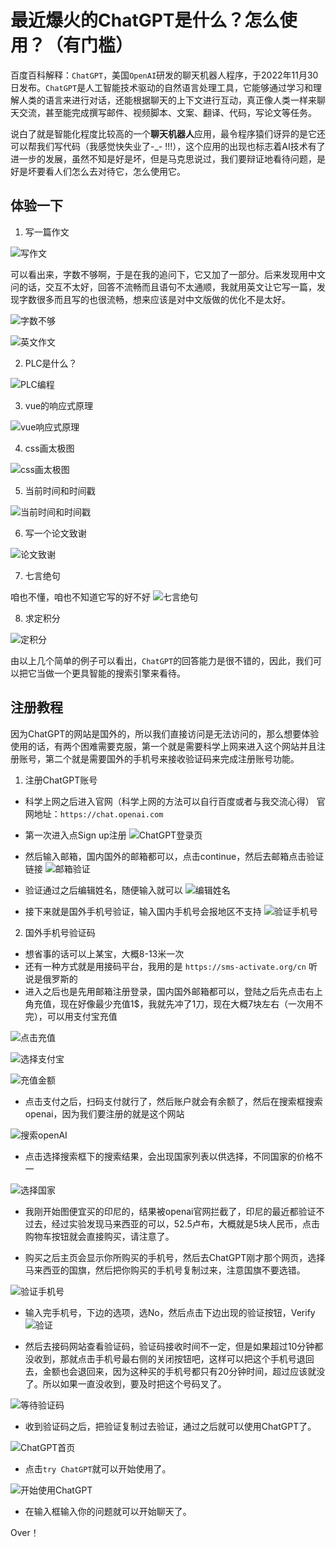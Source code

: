 # 最近爆火的ChatGPT是什么？怎么使用？（有门槛）

百度百科解释：`ChatGPT`，美国`OpenAI`研发的聊天机器人程序，于2022年11月30日发布。`ChatGPT`是人工智能技术驱动的自然语言处理工具，它能够通过学习和理解人类的语言来进行对话，还能根据聊天的上下文进行互动，真正像人类一样来聊天交流，甚至能完成撰写邮件、视频脚本、文案、翻译、代码，写论文等任务。

说白了就是智能化程度比较高的一个**聊天机器人**应用，最令程序猿们讶异的是它还可以帮我们写代码（我感觉快失业了-_- !!!），这个应用的出现也标志着AI技术有了进一步的发展，虽然不知是好是坏，但是马克思说过，我们要辩证地看待问题，是好是坏要看人们怎么去对待它，怎么使用它。


## __体验一下__
1. 写一篇作文

![写作文](https://camo.githubusercontent.com/cad40c221c42af4d3024b5dc294bef6b7d85a5e556b03cf9444c0e9ae422d1e4/68747470733a2f2f66696c65732e6d646e6963652e636f6d2f757365722f32343838332f63636232323933652d656631302d346431622d613364302d6566373137336334656362302e706e67)

可以看出来，字数不够啊，于是在我的追问下，它又加了一部分。后来发现用中文问的话，交互不太好，回答不流畅而且语句不太通顺，我就用英文让它写一篇，发现字数很多而且写的也很流畅，想来应该是对中文版做的优化不是太好。

![字数不够](https://camo.githubusercontent.com/ba27214c03a5379405f61033175596def492d40962e51c5cb5d9da2ccf40ec18/68747470733a2f2f66696c65732e6d646e6963652e636f6d2f757365722f32343838332f39303134393062332d666461362d346533642d626434322d3736303164313161383032652e706e67)

![英文作文](https://camo.githubusercontent.com/40525bc7e94971dc57def3f0f0a3086a153d2fd90ab5c6119e22975a92d89b0b/68747470733a2f2f66696c65732e6d646e6963652e636f6d2f757365722f32343838332f38353133333637382d373538302d346534302d386433642d6463626638383362363838342e706e67)

2. PLC是什么？

![PLC编程](https://camo.githubusercontent.com/2b8503ca42cdf128ae3b948aa42808cc4c32c891459bc9a310a6d68e88a6f590/68747470733a2f2f66696c65732e6d646e6963652e636f6d2f757365722f32343838332f61366463373034642d616639642d343163302d616439302d3437363134393838343031342e706e67)

3. vue的响应式原理

![vue响应式原理](https://camo.githubusercontent.com/174d8fe647f7556af4aa372e99125dba9624d319a7eb2cc3ad45874304ed8ed3/68747470733a2f2f66696c65732e6d646e6963652e636f6d2f757365722f32343838332f30383064643732642d396635312d343965352d616537632d3463323363643162666137302e706e67)

4. css画太极图

![css画太极图](https://camo.githubusercontent.com/0c8747c70b74accb955ec2a8b38acd0f21b298cb5ce1b126332635f864c30a34/68747470733a2f2f66696c65732e6d646e6963652e636f6d2f757365722f32343838332f38636635363237662d303435392d346335622d613564362d3764653634376363643133352e706e67)

5. 当前时间和时间戳

![当前时间和时间戳](https://camo.githubusercontent.com/1618ab0626dd93f958ba5ac76ff4b9738da6917e61241ad148f0b9c141c3cd36/68747470733a2f2f66696c65732e6d646e6963652e636f6d2f757365722f32343838332f33383566336564302d343330632d343637352d383664642d6636666533663965343537632e706e67)

6. 写一个论文致谢

![论文致谢](https://camo.githubusercontent.com/dff73cfbabfdadb512936715ffa1ca1e87c2d2466c6c8ef46432e0dee7e312d0/68747470733a2f2f66696c65732e6d646e6963652e636f6d2f757365722f32343838332f64306534636266352d303762342d343830612d616363642d6334303962656339383764332e706e67)

7. 七言绝句

咱也不懂，咱也不知道它写的好不好
![七言绝句](https://camo.githubusercontent.com/4fd4203fb570a2bfff7d42a2099b7f36264a1ec4e6a1ec5a85f157ac7bb186da/68747470733a2f2f66696c65732e6d646e6963652e636f6d2f757365722f32343838332f30383764616339372d346362362d343463652d396339312d6436633235313538663465312e706e67)

8. 求定积分

![定积分](https://camo.githubusercontent.com/0c3819ea27124529506b8246e7f8f4b894f19c7708b5a9e98bb2ff02dcec38aa/68747470733a2f2f66696c65732e6d646e6963652e636f6d2f757365722f32343838332f35386435343564322d383230352d346334362d623235392d6266383938336438336264352e706e67)

由以上几个简单的例子可以看出，`ChatGPT`的回答能力是很不错的，因此，我们可以把它当做一个更具智能的搜索引擎来看待。

## **注册教程**

因为ChatGPT的网站是国外的，所以我们直接访问是无法访问的，那么想要体验使用的话，有两个困难需要克服，第一个就是需要科学上网来进入这个网站并且注册账号，第二个就是需要国外的手机号来接收验证码来完成注册账号功能。

1. 注册ChatGPT账号
- 科学上网之后进入官网（科学上网的方法可以自行百度或者与我交流心得）
官网地址：`https://chat.openai.com`

- 第一次进入点Sign up注册
![ChatGPT登录页](https://camo.githubusercontent.com/c65620f7afbdef1809a56b51ee5a91b2bb6ecdfe044560d673c582048d4fa00b/68747470733a2f2f66696c65732e6d646e6963652e636f6d2f757365722f32343838332f63383832313065392d616365632d343838332d393737622d3436633232616136316630342e706e67)

- 然后输入邮箱，国内国外的邮箱都可以，点击continue，然后去邮箱点击验证链接
![邮箱验证](https://camo.githubusercontent.com/d394bf47f346c9aad776e48ce0aed51df589b50668d3dae639c134e65447c49d/68747470733a2f2f66696c65732e6d646e6963652e636f6d2f757365722f32343838332f37303435623934652d303666332d346631362d613563352d3966656464353231313463662e706e67)

- 验证通过之后编辑姓名，随便输入就可以
![编辑姓名](https://camo.githubusercontent.com/666e044210727b7ac4dbe5ebdb799757ae0b53c3fe82bcaaa798a856445ad86d/68747470733a2f2f66696c65732e6d646e6963652e636f6d2f757365722f32343838332f62353635363865342d386333642d343264312d396133342d6462626533353736346537352e706e67)

- 接下来就是国外手机号验证，输入国内手机号会报地区不支持
![验证手机号](https://camo.githubusercontent.com/f238369013d21e959d2c6b712a731cec35013d54253acc8ee8709ffe53801201/68747470733a2f2f66696c65732e6d646e6963652e636f6d2f757365722f32343838332f30303166376331392d393534622d343034662d623630332d6531353631316137373133662e706e67)

2. 国外手机号验证码

- 想省事的话可以上某宝，大概8-13米一次
- 还有一种方式就是用接码平台，我用的是 `https://sms-activate.org/cn` 听说是俄罗斯的
- 进入之后也是先用邮箱注册登录，国内国外邮箱都可以，登陆之后先点击右上角充值，现在好像最少充值1$，我就先冲了1刀，现在大概7块左右（一次用不完），可以用支付宝充值

![点击充值](https://camo.githubusercontent.com/384aab16164ffc89eb8e71401e2c08a66f79efdd1742648603682ff55630685a/68747470733a2f2f66696c65732e6d646e6963652e636f6d2f757365722f32343838332f31396637623035632d356137352d346131612d623137622d3637303633653735613761332e706e67)

![选择支付宝](https://camo.githubusercontent.com/db985b12707ecabe131f016560ee04b9e2ad6718db9635fdaa06680e37b1dd9d/68747470733a2f2f66696c65732e6d646e6963652e636f6d2f757365722f32343838332f34356563613332642d646330642d346230622d613936362d3438346535663138303062632e706e67)


![充值金额](https://camo.githubusercontent.com/d92a6c063404fc3a816b03e40b8eeac5bfd78c2d66d8e8e6b89df812f0cb544e/68747470733a2f2f66696c65732e6d646e6963652e636f6d2f757365722f32343838332f30613933626531642d306434632d343637362d613036342d6138646265353366656466372e706e67)

- 点击支付之后，扫码支付就行了，然后账户就会有余额了，然后在搜索框搜索openai，因为我们要注册的就是这个网站

![搜索openAI](https://camo.githubusercontent.com/74800c2cc1d821f4614d5c56ecedcd56f00802d431437a41919837d6b81e08ba/68747470733a2f2f66696c65732e6d646e6963652e636f6d2f757365722f32343838332f65643834616630382d646561352d346531662d616239392d3265306137366639326532362e706e67)

- 点击选择搜索框下的搜索结果，会出现国家列表以供选择，不同国家的价格不一

![选择国家](https://camo.githubusercontent.com/1353103f1725e8483e09005f18221dd9c8646b10c31cad4cb021e37f512f3a96/68747470733a2f2f66696c65732e6d646e6963652e636f6d2f757365722f32343838332f66616236356264632d333330662d346132622d386537352d3363353065366439623834362e706e67)

- 我刚开始图便宜买的印尼的，结果被openai官网拦截了，印尼的最近都验证不过去，经过实验发现马来西亚的可以，52.5卢布，大概就是5块人民币，点击购物车按钮就会直接购买，请注意了。

- 购买之后主页会显示你所购买的手机号，然后去ChatGPT刚才那个网页，选择马来西亚的国旗，然后把你购买的手机号复制过来，注意国旗不要选错。

![验证手机号](https://camo.githubusercontent.com/f238369013d21e959d2c6b712a731cec35013d54253acc8ee8709ffe53801201/68747470733a2f2f66696c65732e6d646e6963652e636f6d2f757365722f32343838332f30303166376331392d393534622d343034662d623630332d6531353631316137373133662e706e67)

- 输入完手机号，下边的选项，选No，然后点击下边出现的验证按钮，Verify
![验证](https://camo.githubusercontent.com/bbf67a84bcb781cac1dc0bdf9128cb78572e54354b134a25bb863814db38c050/68747470733a2f2f66696c65732e6d646e6963652e636f6d2f757365722f32343838332f35356139363233392d643664322d346161362d396363662d6362336236386637393364352e706e67)

- 然后去接码网站查看验证码，验证码接收时间不一定，但是如果超过10分钟都没收到，那就点击手机号最右侧的关闭按钮吧，这样可以把这个手机号退回去，金额也会退回来，因为这种买的手机号都只有20分钟时间，超过应该就没了。所以如果一直没收到，要及时把这个号码叉了。

![等待验证码](https://camo.githubusercontent.com/ca2d8843b542c5debd3081210b6010d933e7d98a32c734029bce841be90ac610/68747470733a2f2f66696c65732e6d646e6963652e636f6d2f757365722f32343838332f35646361313262392d666434302d343631362d383965632d3837386638376136363061612e706e67)

- 收到验证码之后，把验证复制过去验证，通过之后就可以使用ChatGPT了。

![ChatGPT首页](https://camo.githubusercontent.com/8792ed3fbf35f377199ab4c102e8a6541bb0ff09dc292469fd1407f1aae25b90/68747470733a2f2f66696c65732e6d646e6963652e636f6d2f757365722f32343838332f38343934343532352d316234622d343133332d393139662d3766623965376564623430652e706e67)

- 点击`try ChatGPT`就可以开始使用了。

![开始使用ChatGPT](https://camo.githubusercontent.com/fab59f8fff03fb96595354f2b8d1859ef440843bd79f342b0d344372084da2c2/68747470733a2f2f66696c65732e6d646e6963652e636f6d2f757365722f32343838332f62313439633837632d343838312d346535332d626663332d6533643830616261373431622e706e67)

- 在输入框输入你的问题就可以开始聊天了。

Over！